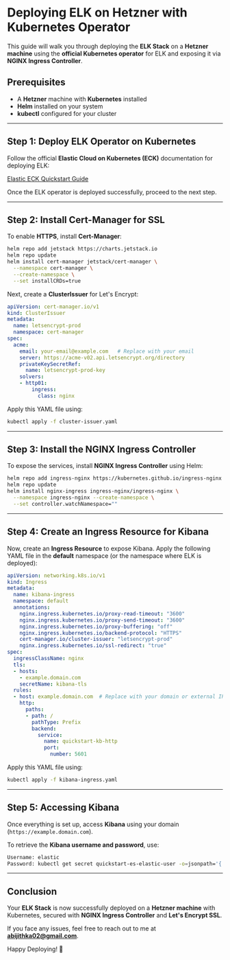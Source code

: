 # Deploying ELK on Hetzner with Kubernetes Operator

This guide will walk you through deploying the **ELK Stack** on a **Hetzner machine** using the **official Kubernetes operator** for ELK and exposing it via **NGINX Ingress Controller**.

## Prerequisites
- A **Hetzner** machine with **Kubernetes** installed
- **Helm** installed on your system
- **kubectl** configured for your cluster

---

## Step 1: Deploy ELK Operator on Kubernetes
Follow the official **Elastic Cloud on Kubernetes (ECK)** documentation for deploying ELK:

[Elastic ECK Quickstart Guide](https://www.elastic.co/guide/en/cloud-on-k8s/current/k8s-quickstart.html)

Once the ELK operator is deployed successfully, proceed to the next step.

---

## Step 2: Install Cert-Manager for SSL
To enable **HTTPS**, install **Cert-Manager**:

```sh
helm repo add jetstack https://charts.jetstack.io
helm repo update
helm install cert-manager jetstack/cert-manager \
  --namespace cert-manager \
  --create-namespace \
  --set installCRDs=true
```

Next, create a **ClusterIssuer** for Let's Encrypt:

```yaml
apiVersion: cert-manager.io/v1
kind: ClusterIssuer
metadata:
  name: letsencrypt-prod
  namespace: cert-manager
spec:
  acme:
    email: your-email@example.com   # Replace with your email
    server: https://acme-v02.api.letsencrypt.org/directory
    privateKeySecretRef:
      name: letsencrypt-prod-key
    solvers:
    - http01:
        ingress:
          class: nginx
```

Apply this YAML file using:
```sh
kubectl apply -f cluster-issuer.yaml
```

---

## Step 3: Install the NGINX Ingress Controller
To expose the services, install **NGINX Ingress Controller** using Helm:

```sh
helm repo add ingress-nginx https://kubernetes.github.io/ingress-nginx  
helm repo update
helm install nginx-ingress ingress-nginx/ingress-nginx \
  --namespace ingress-nginx --create-namespace \
  --set controller.watchNamespace=""
```

---

## Step 4: Create an Ingress Resource for Kibana
Now, create an **Ingress Resource** to expose Kibana. Apply the following YAML file in the **default** namespace (or the namespace where ELK is deployed):

```yaml
apiVersion: networking.k8s.io/v1
kind: Ingress
metadata:
  name: kibana-ingress
  namespace: default
  annotations:
    nginx.ingress.kubernetes.io/proxy-read-timeout: "3600"
    nginx.ingress.kubernetes.io/proxy-send-timeout: "3600"
    nginx.ingress.kubernetes.io/proxy-buffering: "off"
    nginx.ingress.kubernetes.io/backend-protocol: "HTTPS"
    cert-manager.io/cluster-issuer: "letsencrypt-prod"
    nginx.ingress.kubernetes.io/ssl-redirect: "true"
spec:
  ingressClassName: nginx
  tls:
  - hosts:
    - example.domain.com
    secretName: kibana-tls
  rules:
  - host: example.domain.com  # Replace with your domain or external IP
    http:
      paths:
      - path: /
        pathType: Prefix
        backend:
          service:
            name: quickstart-kb-http
            port:
              number: 5601
```

Apply this YAML file using:
```sh
kubectl apply -f kibana-ingress.yaml
```

---

## Step 5: Accessing Kibana
Once everything is set up, access **Kibana** using your domain (`https://example.domain.com`).

To retrieve the **Kibana username and password**, use:

```sh
Username: elastic
Password: kubectl get secret quickstart-es-elastic-user -o=jsonpath='{.data.elastic}' | base64 --decode
```

---

## Conclusion
Your **ELK Stack** is now successfully deployed on a **Hetzner machine** with Kubernetes, secured with **NGINX Ingress Controller** and **Let's Encrypt SSL**.

If you face any issues, feel free to reach out to me at **abijithka02@gmail.com**.

Happy Deploying! 🚀

